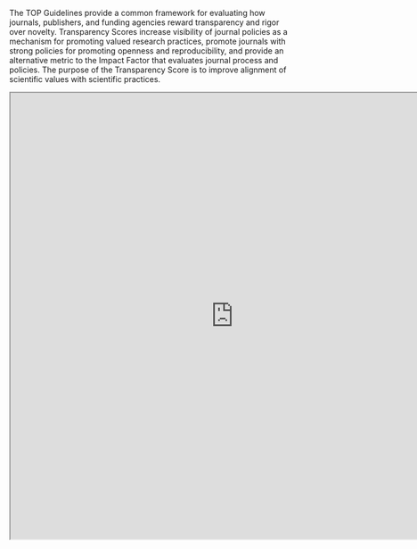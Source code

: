 The TOP Guidelines provide a common framework for evaluating how journals, publishers, and funding agencies reward transparency and rigor over novelty. Transparency Scores increase visibility of journal policies as a mechanism for promoting valued research practices, promote journals with strong policies for promoting openness and reproducibility, and provide an alternative metric to the Impact Factor that evaluates journal process and policies. The purpose of the Transparency Score is to improve alignment of scientific values with scientific practices.



<iframe src="https://docs.google.com/spreadsheets/d/e/2PACX-1vRozm5v3CTm1rD4hiZSozDang5j0jMvcegXaappANVkGs7GC9WL8W8izifFK12YJjuUKgQyd-faSxCM/pubhtml?widget=true&amp;headers=false" width="800" height="800">

</iframe>

